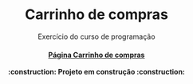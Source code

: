 <h1 align="center"> Carrinho de compras </h1>
<p align="center">Exercício do curso de programação</p>
<h4 align="center"> 
    <a href="https://thiagocs0.github.io/Proz_CarrinhoDeCompras/" alt="Página Carrinho de compras">Página Carrinho de compras</a><br><br>
    :construction:  Projeto em construção  :construction:
</h4>
